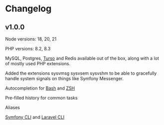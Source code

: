 # Changelog

## v1.0.0

Node versions: 18, 20, 21

PHP versions: 8.2, 8.3

MySQL, Postgres, [Turso](https://github.com/tursodatabase/turso-client-php) and Redis available out of the box, along with a lot of mostly used PHP extensions.

Added the extensions sysvmsg sysvsem sysvshm to be able to gracefully handle system signals on things like Symfony Messenger.

Autocompletion for [Bash](https://github.com/akinomyoga/ble.sh) and [ZSH](https://ohmyz.sh/)

Pre-filled history for common tasks

Aliases

[Symfony CLI](https://symfony.com/download) and [Laravel CLI](https://laravel.com/docs/11.x/installation#creating-a-laravel-project)
